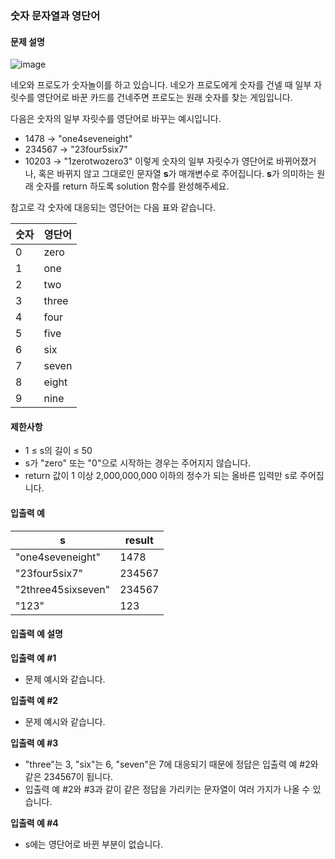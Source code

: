 ### 숫자 문자열과 영단어

#### 문제 설명
![image](https://user-images.githubusercontent.com/70263403/183064230-bf2fa50d-e520-4ced-96b4-d276b225ede1.png)

네오와 프로도가 숫자놀이를 하고 있습니다. 네오가 프로도에게 숫자를 건넬 때 일부 자릿수를 영단어로 바꾼 카드를 건네주면 프로도는 원래 숫자를 찾는 게임입니다.

다음은 숫자의 일부 자릿수를 영단어로 바꾸는 예시입니다.

* 1478 → "one4seveneight"
* 234567 → "23four5six7"
* 10203 → "1zerotwozero3"
이렇게 숫자의 일부 자릿수가 영단어로 바뀌어졌거나, 혹은 바뀌지 않고 그대로인 문자열 <b>s</b>가 매개변수로 주어집니다. <b>s</b>가 의미하는 원래 숫자를 return 하도록 solution 함수를 완성해주세요.

참고로 각 숫자에 대응되는 영단어는 다음 표와 같습니다.

|숫자|영단어|
|-|-----|
|0|zero|
|1|one|
|2|two|
|3|three|
|4|four|
|5|five|
|6|six|
|7|seven|
|8|eight|
|9|nine|

#### 제한사항
* 1 ≤ s의 길이 ≤ 50
* s가 "zero" 또는 "0"으로 시작하는 경우는 주어지지 않습니다.
* return 값이 1 이상 2,000,000,000 이하의 정수가 되는 올바른 입력만 s로 주어집니다.

#### 입출력 예
|s|	result|
|----------------|------|
|"one4seveneight"|	1478|
|"23four5six7"| 234567|
|"2three45sixseven"|	234567|
|"123"|	123|

#### 입출력 예 설명
<b>입출력 예 #1</b>
* 문제 예시와 같습니다.

<b>입출력 예 #2</b>
* 문제 예시와 같습니다.

<b>입출력 예 #3</b>
* "three"는 3, "six"는 6, "seven"은 7에 대응되기 때문에 정답은 입출력 예 #2와 같은 234567이 됩니다.
* 입출력 예 #2와 #3과 같이 같은 정답을 가리키는 문자열이 여러 가지가 나올 수 있습니다.

<b>입출력 예 #4</b>
* s에는 영단어로 바뀐 부분이 없습니다.

